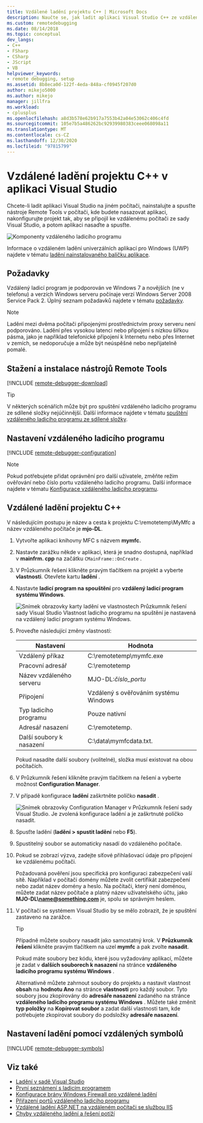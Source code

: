 ```yaml
---
title: Vzdálené ladění projektu C++ | Microsoft Docs
description: Naučte se, jak ladit aplikaci Visual Studio C++ ze vzdáleného počítače pomocí následujících podrobných pokynů.
ms.custom: remotedebugging
ms.date: 08/14/2018
ms.topic: conceptual
dev_langs:
- C++
- FSharp
- CSharp
- JScript
- VB
helpviewer_keywords:
- remote debugging, setup
ms.assetid: 8b8eca0d-122f-4eda-848a-cf0945f207d0
author: mikejo5000
ms.author: mikejo
manager: jillfra
ms.workload:
- cplusplus
ms.openlocfilehash: a8d3b578e62b917a7553b42a04e53062c406c4fd
ms.sourcegitcommit: 105e7b5a486262bc92939980383ceee068098a11
ms.translationtype: MT
ms.contentlocale: cs-CZ
ms.lasthandoff: 12/30/2020
ms.locfileid: "97815799"
---
```

# <a name="remote-debugging-a-c-project-in-visual-studio"></a>Vzdálené ladění projektu C++ v aplikaci Visual Studio
Chcete-li ladit aplikaci Visual Studio na jiném počítači, nainstalujte a spusťte nástroje Remote Tools v počítači, kde budete nasazovat aplikaci, nakonfigurujte projekt tak, aby se připojil ke vzdálenému počítači ze sady Visual Studio, a potom aplikaci nasaďte a spusťte.

![Komponenty vzdáleného ladicího programu](../debugger/media/remote-debugger-client-apps.png "Remote_debugger_components")

Informace o vzdáleném ladění univerzálních aplikací pro Windows (UWP) najdete v tématu [ladění nainstalovaného balíčku aplikace](debug-installed-app-package.md).

## <a name="requirements"></a>Požadavky

Vzdálený ladicí program je podporován ve Windows 7 a novějších (ne v telefonu) a verzích Windows serveru počínaje verzí Windows Server 2008 Service Pack 2. Úplný seznam požadavků najdete v tématu [požadavky](../debugger/remote-debugging.md#requirements_msvsmon).

> [!NOTE]
> Ladění mezi dvěma počítači připojenými prostřednictvím proxy serveru není podporováno. Ladění přes vysokou latenci nebo připojení s nízkou šířkou pásma, jako je například telefonické připojení k Internetu nebo přes Internet v zemích, se nedoporučuje a může být neúspěšné nebo nepřijatelně pomalé.

## <a name="download-and-install-the-remote-tools"></a>Stažení a instalace nástrojů Remote Tools

[!INCLUDE [remote-debugger-download](../debugger/includes/remote-debugger-download.md)]

> [!TIP]
> V některých scénářích může být pro spuštění vzdáleného ladicího programu ze sdílené složky nejúčinnější. Další informace najdete v tématu [spuštění vzdáleného ladicího programu ze sdílené složky](../debugger/remote-debugging.md#fileshare_msvsmon).

## <a name="set-up-the-remote-debugger"></a><a name="BKMK_setup"></a> Nastavení vzdáleného ladicího programu

[!INCLUDE [remote-debugger-configuration](../debugger/includes/remote-debugger-configuration.md)]

> [!NOTE]
> Pokud potřebujete přidat oprávnění pro další uživatele, změňte režim ověřování nebo číslo portu vzdáleného ladicího programu. Další informace najdete v tématu [Konfigurace vzdáleného ladicího programu](../debugger/remote-debugging.md#configure_msvsmon).

## <a name="remote-debug-a-c-project"></a><a name="remote_cplusplus"></a> Vzdálené ladění projektu C++
 V následujícím postupu je název a cesta k projektu C:\remotetemp\MyMfc a název vzdáleného počítače je **mjo-DL**.

1. Vytvořte aplikaci knihovny MFC s názvem **mymfc.**

2. Nastavte zarážku někde v aplikaci, která je snadno dostupná, například v **mainfrm. cpp** na začátku `CMainFrame::OnCreate` .

3. V Průzkumník řešení klikněte pravým tlačítkem na projekt a vyberte **vlastnosti**. Otevřete kartu **ladění** .

4. Nastavte **ladicí program na spouštění** pro **vzdálený ladicí program systému Windows**.

    ![Snímek obrazovky karty ladění ve vlastnostech Průzkumník řešení sady Visual Studio Vlastnost ladicího programu na spuštění je nastavená na vzdálený ladicí program systému Windows.](../debugger/media/remotedebuggingcplus.png)

5. Proveďte následující změny vlastností:

   |Nastavení|Hodnota|
   |-|-|
   |Vzdálený příkaz|C:\remotetemp\mymfc.exe|
   |Pracovní adresář|C:\remotetemp|
   |Název vzdáleného serveru|MJO-DL:*číslo_portu*|
   |Připojení|Vzdálený s ověřováním systému Windows|
   |Typ ladicího programu|Pouze nativní|
   |Adresář nasazení|C:\remotetemp.|
   |Další soubory k nasazení|C:\data\mymfcdata.txt.|

    Pokud nasadíte další soubory (volitelné), složka musí existovat na obou počítačích.

6. V Průzkumník řešení klikněte pravým tlačítkem na řešení a vyberte možnost **Configuration Manager**.

7. V případě konfigurace **ladění** zaškrtněte políčko **nasadit** .

    ![Snímek obrazovky Configuration Manager v Průzkumník řešení sady Visual Studio. Je zvolená konfigurace ladění a je zaškrtnuté políčko nasadit.](../debugger/media/remotedebugcplusdeploy.png)

8. Spusťte ladění (**ladění > spustit ladění** nebo **F5**).

9. Spustitelný soubor se automaticky nasadí do vzdáleného počítače.

10. Pokud se zobrazí výzva, zadejte síťové přihlašovací údaje pro připojení ke vzdálenému počítači.

     Požadovaná pověření jsou specifická pro konfiguraci zabezpečení vaší sítě. Například v počítači domény můžete zvolit certifikát zabezpečení nebo zadat název domény a heslo. Na počítači, který není doménou, můžete zadat název počítače a platný název uživatelského účtu, jako <strong>MJO-DL\name@something.com</strong> je, spolu se správným heslem.

11. V počítači se systémem Visual Studio by se mělo zobrazit, že je spuštění zastaveno na zarážce.

    > [!TIP]
    > Případně můžete soubory nasadit jako samostatný krok. V **Průzkumník řešení** klikněte pravým tlačítkem na uzel **mymfc** a pak zvolte **nasadit**.

    Pokud máte soubory bez kódu, které jsou vyžadovány aplikací, můžete je zadat v **dalších souborech k nasazení** na stránce **vzdáleného ladicího programu systému Windows** .

    Alternativně můžete zahrnout soubory do projektu a nastavit vlastnost **obsah** na **hodnotu Ano** na stránce **vlastnosti** pro každý soubor. Tyto soubory jsou zkopírovány do **adresáře nasazení** zadaného na stránce **vzdáleného ladicího programu systému Windows** . Můžete také změnit **typ položky** na **Kopírovat soubor** a zadat další vlastnosti tam, kde potřebujete zkopírovat soubory do podsložky **adresáře nasazení**.

## <a name="set-up-debugging-with-remote-symbols"></a>Nastavení ladění pomocí vzdálených symbolů

[!INCLUDE [remote-debugger-symbols](../debugger/includes/remote-debugger-symbols.md)]

## <a name="see-also"></a>Viz také
- [Ladění v sadě Visual Studio](../debugger/index.yml)
- [První seznámení s ladicím programem](../debugger/debugger-feature-tour.md)
- [Konfigurace brány Windows Firewall pro vzdálené ladění](../debugger/configure-the-windows-firewall-for-remote-debugging.md)
- [Přiřazení portů vzdáleného ladicího programu](../debugger/remote-debugger-port-assignments.md)
- [Vzdálené ladění ASP.NET na vzdáleném počítači se službou IIS](../debugger/remote-debugging-aspnet-on-a-remote-iis-computer.md)
- [Chyby vzdáleného ladění a řešení potíží](../debugger/remote-debugging-errors-and-troubleshooting.md)